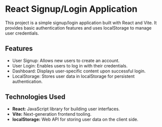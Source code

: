 # React Signup/Login Application

This project is a simple signup/login application built with React and Vite. It provides basic authentication features and uses localStorage to manage user credentials.

## Features

- User Signup: Allows new users to create an account.
- User Login: Enables users to log in with their credentials.
- Dashboard: Displays user-specific content upon successful login.
- LocalStorage: Stores user data in localStorage for persistent authentication.

## Technologies Used

- **React:** JavaScript library for building user interfaces.
- **Vite:** Next-generation frontend tooling.
- **localStorage:** Web API for storing user data on the client side.

